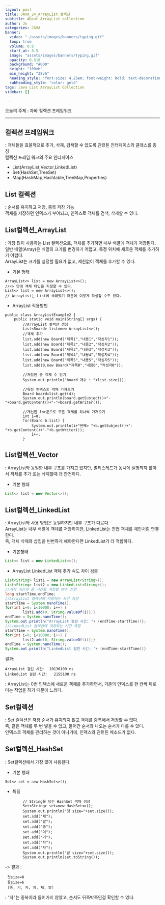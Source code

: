 ```yaml
---
layout: post
title: JAVA_24_ArrayList 컬렉션
subtitle: About ArrayList collection
author: Jo
categories: JAVA
banner:
  video: "./assets/images/banners/typing.gif"
  loop: true
  volume: 0.8
  start_at: 8.5
  image: "assets/images/banners/typing.gif"
  opacity: 0.618
  background: "#000"
  height: "100vh"
  min_height: "38vh"
  heading_style: "font-size: 4.25em; font-weight: bold; text-decoration: underline"
  subheading_style: "color: gold"
tags: Java List ArrayList Collection
sidebar: []

---
```


오늘의 주제 : 자바 컬렉션 프레임워크 <br>
 * * *
 
## 컬렉션 프레임워크
: 객체들을 효율적으로 추가, 삭제, 검색할 수 있도록 관련된 인터페이스와 클래스를 총칭<br>
컬렉션 프레임 워크의 주요 인터페이스<br>
 - List(ArrayList,Vector,LinkedList)
 - Set(HashSet,TreeSet)
 - Map(HashMap,Hashtable,TreeMap,Properties)
 
## List 컬렉션
: 순서를 유지하고 저장, 중복 저장 가능<br>
객체를 저장하면 인덱스가 부여되고, 인덱스로 객체를 검색, 삭제할 수 있다.<br>

## List컬렉션_ArrayList
: 가장 많이 사용하는 List 컬렉션으로, 객체를 추가하면 내부 배열에 객체가 저장된다.<br>
일반 배열(Array)은 배열의 크기를 변경하기 어렵고, 특정 위치에 새로운 객체를 추가하기 어렵다.<br>
ArrayList는 크기를 설정할 필요가 없고, 제한없이 객체를 추가할 수 있다.<br>
- 기본 형태<br>
```eclipse
ArrayList<> list = new ArrayList<>();
//<> 안에 객체 타입을 지정할 수 있다.
List<> list = new ArrayList<>();
// ArrayList는 List에 속해있기 때문에 이렇게 작성할 수도 있다.
```
- ArrayList 적용방법
```eclipse
public class ArrayListExample2 {
	public static void main(String[] args) {
		//ArrayList 컬렉션 생성
		List<Board> list=new ArrayList<>();
		//객체 추가
		list.add(new Board("제목1","내용1","작성자1"));
		list.add(new Board("제목2","내용2","작성자2"));
		list.add(new Board("제목3","내용3","작성자3"));
		list.add(new Board("제목4","내용4","작성자4"));
		list.add(new Board("제목5","내용5","작성자5"));
		list.add(0,new Board("제목0","내용0","작성자0"));
		
		//저장된 총 객체 수 얻기
		System.out.println("board 개수 : "+list.size());	
    
		//특정 인덱스의 객체 가져오기
		Board board=list.get(4);
		System.out.println(board.getSubject()+"-"+board.getContent()+"-"+board.getWriter());

		//개선된 for문으로 모든 객체를 하나씩 가져오기
		int i=0;
		for(Board b:list) {
			System.out.println(i+"번째> "+b.getSubject()+"-"+b.getContent()+"-"+b.getWriter());
			i++;
		}
```
## List컬렉션_Vector
: ArrayList와 동일한 내부 구조를 가지고 있지만, 멀티스레드가 동시에 실행되지 않아서 객체를 추가 또는 삭제할때 더 안전하다.<br>
- 기본 형태<br>
```java
List<> list = new Vector<>();
```
## List컬렉션_LinkedList
: ArrayList와 사용 방법은 동일하지만 내부 구조가 다르다.<br>
ArrayList는 내부 배열에 객체를 저장하지만, LinkedList는 인접 객체를 체인처럼 연결한다.<br>
즉, 객체 삭제와 삽입을 빈번하게 해야한다면 LinkedList가 더 적합하다.<br>
- 기본형태<br>
```java
List<> list = new LinkedList<>();
```
- ArrayList LinkedList 객체 추가 속도 차이 검증
```java
List<String> list1 = new ArrayList<String>();
List<String> list2 = new LinkedList<String>();
//시작 시간과 끝 시간을 저장할 변수 선언
long startTime,endTime;
//ArrayList 컬렉션에 저장하는 시간 측정
startTime = System.nanoTime();
for(int i=0; i<10000; i++) {
		list1.add(0, String.valueOf(i));}
endTime = System.nanoTime();
System.out.println("ArrayList 걸린 시간: "+ (endTime-startTime))};
//LinkedList 컬렉션에 저장하는 시간 측정
startTime = System.nanoTime();
for(int i=0; i<10000; i++) {
		list2.add(0, String.valueOf(i));}
endTime = System.nanoTime();
System.out.println("LinkedList 걸린 시간: "+ (endTime-startTime))}
```
결과:
```
ArrayList 걸린 시간:  10136100 ns 
LinkedList 걸린 시간:   2155100 ns
```
: ArrayList는 0번 인덱스에 새로운 객체를 추가하면서, 기존의 인덱스를 한 칸씩 뒤로 미는 작업을 하기 때문에 느리다.<br>

## Set컬렉션
: Set 컬렉션은 저장 순서가 유지되지 않고 객체를 중복해서 저장할 수 없다.<br>
즉, 같은 객체를 두 번 넣을 수 없고, 들어간 순서와 나오는 순서가 다를 수 있다.<br>
인덱스로 객체를 관리하는 것이 아니기에, 인덱스와 관련된 메소드가 없다.<br>

## Set컬렉션_HashSet
: Set컬렉션에서 가장 많이 사용된다.<br>
- 기본 형태<br>
```eclipse
Set<> set = new HashSet<>();
```
- 특징
```eclipse
		// String을 담는 HashSet 객체 생성
		Set<String> set=new HashSet<>();
		System.out.println("첫 size="+set.size());
		set.add("제");
		set.add("발");
		set.add("좀");
		set.add("이");
		set.add("기");
		set.add("자");
		set.add("자");	
		System.out.println("끝 size="+set.size());
		System.out.println(set.toString());
```
-> 결과 :
```
 첫size=0
 끝size=6
 [좀, 기, 자, 이, 제, 발]
```
 : "자"는 중복이라 들어가지 않았고, 순서도 뒤죽박죽인걸 확인할 수 있다.






















